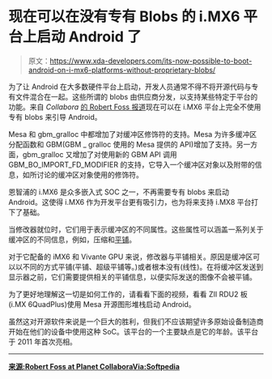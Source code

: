 # 现在可以在没有专有 Blobs 的 i.MX6 平台上启动 Android 了

> 原文：<https://www.xda-developers.com/its-now-possible-to-boot-android-on-i-mx6-platforms-without-proprietary-blobs/>

为了让 Android 在大多数硬件平台上启动，开发人员通常不得不将开源代码与专有文件混合在一起。这些所谓的 blobs 由供应商分发，以支持某些特定于平台的功能。来自 *Collabora* [的 Robert Foss 报道](https://www.collabora.com/news-and-blog/blog/2017/06/05/android-nxp-imx6-buffer-modifier-support/)现在可以在 i.MX6 平台上完全不使用专有 blobs 来引导 Android。

Mesa 和 gbm_gralloc 中都增加了对缓冲区修饰符的支持。Mesa 为许多缓冲区分配函数和 GBM(GBM _ gralloc 使用的 Mesa 提供的 API)增加了支持。另一方面，gbm_gralloc 又增加了对使用新的 GBM API 调用 GBM_BO_IMPORT_FD_MODIFIER 的支持，它导入一个缓冲区对象以及附带的信息，如所讨论的缓冲区对象使用的修饰符。

恩智浦的 i.MX6 是众多嵌入式 SOC 之一，不再需要专有 blobs 来启动 Android。这使得 i.MX6 作为开发平台更有吸引力，也为将来支持 i.MX8 平台打下了基础。

当修改器就位时，它们用于表示缓冲区的不同属性。这些属性可以涵盖一系列关于缓冲区的不同信息，例如，压缩和[平铺](https://github.com/laanwj/etna_viv/blob/master/doc/hardware.md#texture-tiling)。

对于它配备的 iMX6 和 Vivante GPU 来说，修改器与平铺相关。原因是缓冲区可以以不同的方式平铺(平铺、超级平铺等。)或者根本没有(线性)。在将缓冲区发送到显示器之前，它们需要提供相关的平铺信息，以便实际发送的图像不会被平铺。

为了更好地理解这一切是如何工作的，请看看下面的视频，看看 ZII RDU2 板(i.MX 6QuadPlus)使用 Mesa 开源图形堆栈启动 Android。

虽然这对开源软件来说是一个巨大的胜利，但我们不应该期望许多原始设备制造商开始在他们的设备中使用这种 SoC。该平台的一个主要缺点是它的年龄。该平台于 2011 年首次亮相。

* * *

[**来源:Robert Foss at Planet Collabora**](https://www.collabora.com/news-and-blog/blog/2017/06/05/android-nxp-imx6-buffer-modifier-support/)[**Via:Softpedia**](http://news.softpedia.com/news/it-s-now-possible-to-boot-android-on-i-mx6-platforms-without-proprietary-blobs-516364.shtml)